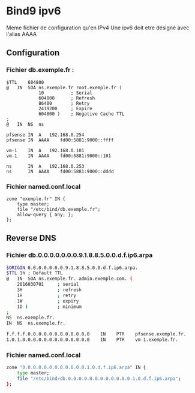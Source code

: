 # Bind9 ipv6
Meme fichier de configuration qu'en IPv4
Une ipv6 doit etre désigné avec l'alias AAAA

## Configuration
### Fichier db.exemple.fr :
```
$TTL	604800
@	IN	SOA	ns.exemple.fr root.exemple.fr (
		    10			; Serial
			604800		; Refresh
			86400		; Retry
			2419200		; Expire
			604800 )	; Negative Cache TTL
;
@	IN	NS	ns

pfsense	IN	A	192.168.0.254
pfsense IN	AAAA	fd00:5881:9000::ffff

vm-1	IN	A	192.168.0.101
vm-1	IN	AAAA	fd00:5881:9000::101

ns		IN	A	192.168.0.253
ns		IN	AAAA	fd00:5881:9000::dddd
```

### Fichier named.conf.local
```
zone "exemple.fr" IN {
	type master;
	file "/etc/bind/db.exemple.fr";
	allow-query { any; };
};
```

## Reverse DNS
### Fichier db.0.0.0.0.0.0.0.9.1.8.8.5.0.0.d.f.ip6.arpa
```bash
$ORIGIN 0.0.0.0.0.0.0.9.1.8.8.5.0.0.d.f.ip6.arpa.
$TTL 1h	; Default TTL
@	IN	SOA	ns.exemple.fr. admin.exemple.com. (
	2016030701     ; serial
	3H             ; refresh
	1H             ; retry
	1W             ; expiry
	1D )           ; minimum
;
NS	ns.exemple.fr.
IN	NS	ns.exemple.fr.

f.f.f.f.0.0.0.0.0.0.0.0.0.0.0.0    IN    PTR    pfsense.exemple.fr.
1.0.1.0.0.0.0.0.0.0.0.0.0.0.0.0	   IN    PTR    vm-1.exemple.fr.
```


### Fichier named.conf.local
```bash
zone "0.0.0.0.0.0.0.0.0.0.0.0.1.0.d.f.ip6.arpa" IN {
	type master;
	file "/etc/bind/db.0.0.0.0.0.0.0.0.0.0.0.0.1.0.d.f.ip6.arpa";
};
```
